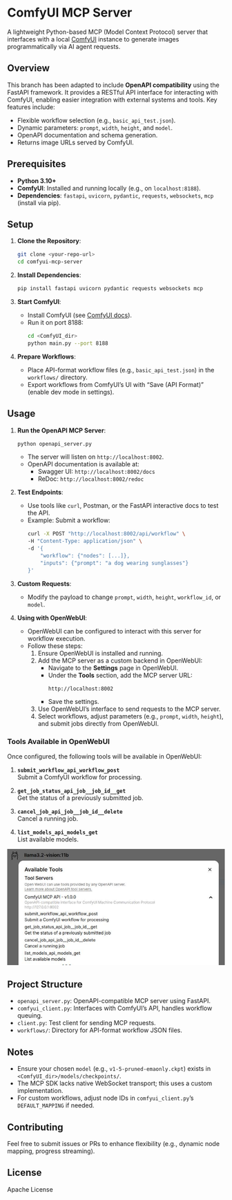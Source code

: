 # ComfyUI MCP Server

A lightweight Python-based MCP (Model Context Protocol) server that interfaces with a local [ComfyUI](https://github.com/comfyanonymous/ComfyUI) instance to generate images programmatically via AI agent requests.

## Overview

This branch has been adapted to include **OpenAPI compatibility** using the FastAPI framework. It provides a RESTful API interface for interacting with ComfyUI, enabling easier integration with external systems and tools. Key features include:
- Flexible workflow selection (e.g., `basic_api_test.json`).
- Dynamic parameters: `prompt`, `width`, `height`, and `model`.
- OpenAPI documentation and schema generation.
- Returns image URLs served by ComfyUI.

## Prerequisites

- **Python 3.10+**
- **ComfyUI**: Installed and running locally (e.g., on `localhost:8188`).
- **Dependencies**: `fastapi`, `uvicorn`, `pydantic`, `requests`, `websockets`, `mcp` (install via pip).

## Setup

1. **Clone the Repository**:
   ```bash
   git clone <your-repo-url>
   cd comfyui-mcp-server
   ```

2. **Install Dependencies**:
   ```bash
   pip install fastapi uvicorn pydantic requests websockets mcp
   ```

3. **Start ComfyUI**:
   - Install ComfyUI (see [ComfyUI docs](https://github.com/comfyanonymous/ComfyUI)).
   - Run it on port 8188:
     ```bash
     cd <ComfyUI_dir>
     python main.py --port 8188
     ```

4. **Prepare Workflows**:
   - Place API-format workflow files (e.g., `basic_api_test.json`) in the `workflows/` directory.
   - Export workflows from ComfyUI’s UI with “Save (API Format)” (enable dev mode in settings).

## Usage

1. **Run the OpenAPI MCP Server**:
   ```bash
   python openapi_server.py
   ```

   - The server will listen on `http://localhost:8002`.
   - OpenAPI documentation is available at:
     - Swagger UI: `http://localhost:8002/docs`
     - ReDoc: `http://localhost:8002/redoc`

2. **Test Endpoints**:
   - Use tools like `curl`, Postman, or the FastAPI interactive docs to test the API.
   - Example: Submit a workflow:
     ```bash
     curl -X POST "http://localhost:8002/api/workflow" \
     -H "Content-Type: application/json" \
     -d '{
         "workflow": {"nodes": [...]},
         "inputs": {"prompt": "a dog wearing sunglasses"}
     }'
     ```

3. **Custom Requests**:
   - Modify the payload to change `prompt`, `width`, `height`, `workflow_id`, or `model`.

4. **Using with OpenWebUI**:
   - OpenWebUI can be configured to interact with this server for workflow execution.
   - Follow these steps:
     1. Ensure OpenWebUI is installed and running.
     2. Add the MCP server as a custom backend in OpenWebUI:
        - Navigate to the **Settings** page in OpenWebUI.
        - Under the **Tools** section, add the MCP server URL:
          ```
          http://localhost:8002
          ```
        - Save the settings.
     3. Use OpenWebUI’s interface to send requests to the MCP server.
     4. Select workflows, adjust parameters (e.g., `prompt`, `width`, `height`), and submit jobs directly from OpenWebUI.

### Tools Available in OpenWebUI

Once configured, the following tools will be available in OpenWebUI:

1. **`submit_workflow_api_workflow_post`**  
   Submit a ComfyUI workflow for processing.

2. **`get_job_status_api_job__job_id__get`**  
   Get the status of a previously submitted job.

3. **`cancel_job_api_job__job_id__delete`**  
   Cancel a running job.

4. **`list_models_api_models_get`**  
   List available models.

![ComfyUI MCP Server Tools](comfy-mcp-server.jpg)

## Project Structure

- `openapi_server.py`: OpenAPI-compatible MCP server using FastAPI.
- `comfyui_client.py`: Interfaces with ComfyUI’s API, handles workflow queuing.
- `client.py`: Test client for sending MCP requests.
- `workflows/`: Directory for API-format workflow JSON files.

## Notes

- Ensure your chosen `model` (e.g., `v1-5-pruned-emaonly.ckpt`) exists in `<ComfyUI_dir>/models/checkpoints/`.
- The MCP SDK lacks native WebSocket transport; this uses a custom implementation.
- For custom workflows, adjust node IDs in `comfyui_client.py`’s `DEFAULT_MAPPING` if needed.

## Contributing

Feel free to submit issues or PRs to enhance flexibility (e.g., dynamic node mapping, progress streaming).

## License

Apache License
